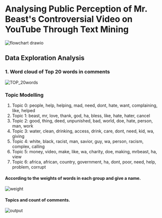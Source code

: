 # Analysing Public Perception of Mr. Beast's Controversial Video on YouTube Through Text Mining
![flowchart drawio](https://github.com/user-attachments/assets/e39a5ea1-d6d3-4892-b763-5d6756e0fc01)

## Data Exploration Analysis

### 1. Word cloud of Top 20 words in comments
![TOP_20words](https://github.com/user-attachments/assets/8b909931-a692-4a0d-8fcf-f26d05ad9e10)


### Topic Modelling 

1. Topic 0: people, help, helping, mad, need, dont, hate, want, complaining, like, helped
2. Topic 1: beast, mr, love, thank, god, ha, bless, like, hate, hater, cancel
3. Topic 2: good, thing, deed, unpunished, bad, world, doe, hate, person, man, work
4. Topic 3: water, clean, drinking, access, drink, care, dont, need, kid, wa, giving
5. Topic 4: white, black, racist, man, savior, guy, wa, person, racism, complex, calling
6. Topic 5: money, video, make, like, wa, charity, doe, making, mrbeast, ha, view
7. Topic 6: africa, african, country, government, ha, dont, poor, need, help, problem, corrupt

#### According to the weights of words in each group and give a name. 
![weight](https://github.com/user-attachments/assets/4b53a6a8-e72d-447c-8d45-478f289dd80d)

#### Topics and count of comments. 
![output](https://github.com/user-attachments/assets/6bf36db4-b50b-4d27-ab9d-e406f0e1633c)

### 
